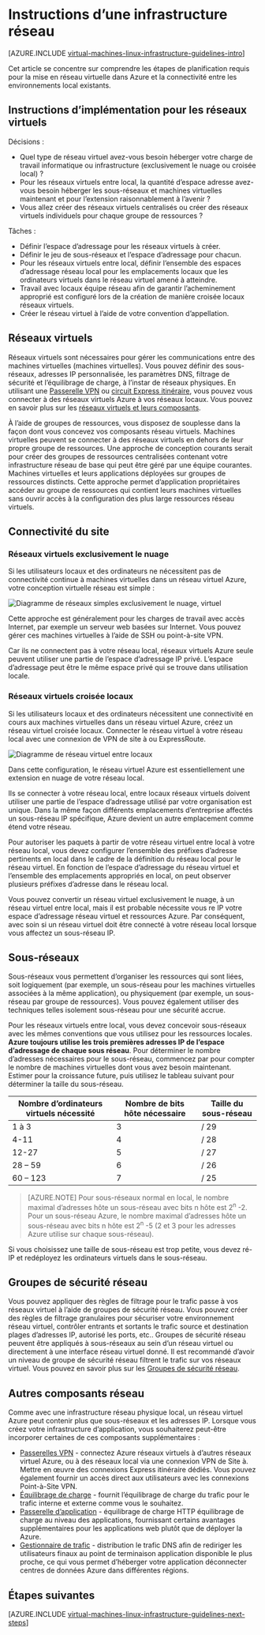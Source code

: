 <properties
    pageTitle="Instructions d’une Infrastructure de réseau | Microsoft Azure"
    description="En savoir plus sur les instructions de conception et implémentation clées pour le déploiement d’un réseau virtuel dans les services d’infrastructure Azure."
    documentationCenter=""
    services="virtual-machines-linux"
    authors="iainfoulds"
    manager="timlt"
    editor=""
    tags="azure-resource-manager"/>

<tags
    ms.service="virtual-machines-linux"
    ms.workload="infrastructure-services"
    ms.tgt_pltfrm="vm-linux"
    ms.devlang="na"
    ms.topic="article"
    ms.date="09/08/2016"
    ms.author="iainfou"/>

# <a name="networking-infrastructure-guidelines"></a>Instructions d’une infrastructure réseau

[AZURE.INCLUDE [virtual-machines-linux-infrastructure-guidelines-intro](../../includes/virtual-machines-linux-infrastructure-guidelines-intro.md)] 

Cet article se concentre sur comprendre les étapes de planification requis pour la mise en réseau virtuelle dans Azure et la connectivité entre les environnements local existants.


## <a name="implementation-guidelines-for-virtual-networks"></a>Instructions d’implémentation pour les réseaux virtuels

Décisions :

- Quel type de réseau virtuel avez-vous besoin héberger votre charge de travail informatique ou infrastructure (exclusivement le nuage ou croisée local) ?
- Pour les réseaux virtuels entre local, la quantité d’espace adresse avez-vous besoin héberger les sous-réseaux et machines virtuelles maintenant et pour l’extension raisonnablement à l’avenir ?
- Vous allez créer des réseaux virtuels centralisés ou créer des réseaux virtuels individuels pour chaque groupe de ressources ?

Tâches :

- Définir l’espace d’adressage pour les réseaux virtuels à créer.
- Définir le jeu de sous-réseaux et l’espace d’adressage pour chacun.
- Pour les réseaux virtuels entre local, définir l’ensemble des espaces d’adressage réseau local pour les emplacements locaux que les ordinateurs virtuels dans le réseau virtuel amené à atteindre.
- Travail avec locaux équipe réseau afin de garantir l’acheminement approprié est configuré lors de la création de manière croisée locaux réseaux virtuels.
- Créer le réseau virtuel à l’aide de votre convention d’appellation.


## <a name="virtual-networks"></a>Réseaux virtuels

Réseaux virtuels sont nécessaires pour gérer les communications entre des machines virtuelles (machines virtuelles). Vous pouvez définir des sous-réseaux, adresses IP personnalisée, les paramètres DNS, filtrage de sécurité et l’équilibrage de charge, à l’instar de réseaux physiques. En utilisant une [Passerelle VPN](../vpn-gateway/vpn-gateway-about-vpngateways.md) ou [circuit Express itinéraire](../expressroute/expressroute-introduction.md), vous pouvez vous connecter à des réseaux virtuels Azure à vos réseaux locaux. Vous pouvez en savoir plus sur les [réseaux virtuels et leurs composants](../virtual-network/virtual-networks-overview.md).

À l’aide de groupes de ressources, vous disposez de souplesse dans la façon dont vous concevez vos composants réseau virtuels. Machines virtuelles peuvent se connecter à des réseaux virtuels en dehors de leur propre groupe de ressources. Une approche de conception courants serait pour créer des groupes de ressources centralisées contenant votre infrastructure réseau de base qui peut être géré par une équipe courantes. Machines virtuelles et leurs applications déployées sur groupes de ressources distincts. Cette approche permet d’application propriétaires accéder au groupe de ressources qui contient leurs machines virtuelles sans ouvrir accès à la configuration des plus large ressources réseau virtuels.

## <a name="site-connectivity"></a>Connectivité du site

### <a name="cloud-only-virtual-networks"></a>Réseaux virtuels exclusivement le nuage
Si les utilisateurs locaux et des ordinateurs ne nécessitent pas de connectivité continue à machines virtuelles dans un réseau virtuel Azure, votre conception virtuelle réseau est simple :

![Diagramme de réseaux simples exclusivement le nuage, virtuel](./media/virtual-machines-common-infrastructure-service-guidelines/vnet01.png)

Cette approche est généralement pour les charges de travail avec accès Internet, par exemple un serveur web basées sur Internet. Vous pouvez gérer ces machines virtuelles à l’aide de SSH ou point-à-site VPN.

Car ils ne connectent pas à votre réseau local, réseaux virtuels Azure seule peuvent utiliser une partie de l’espace d’adressage IP privé. L’espace d’adressage peut être le même espace privé qui se trouve dans utilisation locale.


### <a name="cross-premises-virtual-networks"></a>Réseaux virtuels croisée locaux
Si les utilisateurs locaux et des ordinateurs nécessitent une connectivité en cours aux machines virtuelles dans un réseau virtuel Azure, créez un réseau virtuel croisée locaux. Connecter le réseau virtuel à votre réseau local avec une connexion de VPN de site à ou ExpressRoute.

![Diagramme de réseau virtuel entre locaux](./media/virtual-machines-common-infrastructure-service-guidelines/vnet02.png)

Dans cette configuration, le réseau virtuel Azure est essentiellement une extension en nuage de votre réseau local.

Ils se connecter à votre réseau local, entre locaux réseaux virtuels doivent utiliser une partie de l’espace d’adressage utilisé par votre organisation est unique. Dans la même façon différents emplacements d’entreprise affectés un sous-réseau IP spécifique, Azure devient un autre emplacement comme étend votre réseau.

Pour autoriser les paquets à partir de votre réseau virtuel entre local à votre réseau local, vous devez configurer l’ensemble des préfixes d’adresse pertinents en local dans le cadre de la définition du réseau local pour le réseau virtuel. En fonction de l’espace d’adressage du réseau virtuel et l’ensemble des emplacements appropriés en local, on peut observer plusieurs préfixes d’adresse dans le réseau local.

Vous pouvez convertir un réseau virtuel exclusivement le nuage, à un réseau virtuel entre local, mais il est probable nécessite vous re IP votre espace d’adressage réseau virtuel et ressources Azure. Par conséquent, avec soin si un réseau virtuel doit être connecté à votre réseau local lorsque vous affectez un sous-réseau IP.

## <a name="subnets"></a>Sous-réseaux
Sous-réseaux vous permettent d’organiser les ressources qui sont liées, soit logiquement (par exemple, un sous-réseau pour les machines virtuelles associées à la même application), ou physiquement (par exemple, un sous-réseau par groupe de ressources). Vous pouvez également utiliser des techniques telles isolement sous-réseau pour une sécurité accrue.

Pour les réseaux virtuels entre local, vous devez concevoir sous-réseaux avec les mêmes conventions que vous utilisez pour les ressources locales. **Azure toujours utilise les trois premières adresses IP de l’espace d’adressage de chaque sous réseau**. Pour déterminer le nombre d’adresses nécessaires pour le sous-réseau, commencez par pour compter le nombre de machines virtuelles dont vous avez besoin maintenant. Estimer pour la croissance future, puis utilisez le tableau suivant pour déterminer la taille du sous-réseau.

Nombre d’ordinateurs virtuels nécessité | Nombre de bits hôte nécessaire | Taille du sous-réseau
--- | --- | ---
1 à 3 | 3 | / 29
4-11     | 4 | / 28
12-27 | 5 | / 27
28 – 59 | 6 | / 26
60 – 123 | 7 | / 25

> [AZURE.NOTE] Pour sous-réseaux normal en local, le nombre maximal d’adresses hôte un sous-réseau avec bits n hôte est 2<sup>n</sup> -2. Pour un sous-réseau Azure, le nombre maximal d’adresses hôte un sous-réseau avec bits n hôte est 2<sup>n</sup> -5 (2 et 3 pour les adresses Azure utilise sur chaque sous-réseau).

Si vous choisissez une taille de sous-réseau est trop petite, vous devez ré-IP et redéployez les ordinateurs virtuels dans le sous-réseau.


## <a name="network-security-groups"></a>Groupes de sécurité réseau
Vous pouvez appliquer des règles de filtrage pour le trafic passe à vos réseaux virtuel à l’aide de groupes de sécurité réseau. Vous pouvez créer des règles de filtrage granulaires pour sécuriser votre environnement réseau virtuel, contrôler entrants et sortants le trafic source et destination plages d’adresses IP, autorisé les ports, etc.. Groupes de sécurité réseau peuvent être appliqués à sous-réseaux au sein d’un réseau virtuel ou directement à une interface réseau virtuel donné. Il est recommandé d’avoir un niveau de groupe de sécurité réseau filtrent le trafic sur vos réseaux virtuel. Vous pouvez en savoir plus sur les [Groupes de sécurité réseau](../virtual-network/virtual-networks-nsg.md).


## <a name="additional-network-components"></a>Autres composants réseau
Comme avec une infrastructure réseau physique local, un réseau virtuel Azure peut contenir plus que sous-réseaux et les adresses IP. Lorsque vous créez votre infrastructure d’application, vous souhaiterez peut-être incorporer certaines de ces composants supplémentaires :

- [Passerelles VPN](../vpn-gateway/vpn-gateway-about-vpngateways.md) - connectez Azure réseaux virtuels à d’autres réseaux virtuel Azure, ou à des réseaux local via une connexion VPN de Site à. Mettre en œuvre des connexions Express itinéraire dédiés. Vous pouvez également fournir un accès direct aux utilisateurs avec les connexions Point-à-Site VPN.
- [Équilibrage de charge](../load-balancer/load-balancer-overview.md) - fournit l’équilibrage de charge du trafic pour le trafic interne et externe comme vous le souhaitez.
- [Passerelle d’application](../application-gateway/application-gateway-introduction.md) - équilibrage de charge HTTP équilibrage de charge au niveau des applications, fournissant certains avantages supplémentaires pour les applications web plutôt que de déployer la Azure.
- [Gestionnaire de trafic](../traffic-manager/traffic-manager-overview.md) - distribution le trafic DNS afin de rediriger les utilisateurs finaux au point de terminaison application disponible le plus proche, ce qui vous permet d’héberger votre application déconnecter centres de données Azure dans différentes régions.


## <a name="next-steps"></a>Étapes suivantes

[AZURE.INCLUDE [virtual-machines-linux-infrastructure-guidelines-next-steps](../../includes/virtual-machines-linux-infrastructure-guidelines-next-steps.md)] 